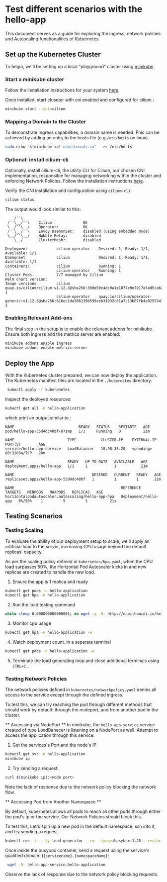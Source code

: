 # Test different scenarios with the hello-app
This document serves as a guide for exploring the ingress, network policies and Autoscaling functionalities of Kubernetes.


## Set up the Kubernetes Cluster
To begin, we'll be setting up a local "playground" cluster using [minikube](https://minikube.sigs.k8s.io). 


### Start a minikube cluster
Follow the installation instructions for your system [here](https://minikube.sigs.k8s.io/docs/start/). 

Once installed, start cluseter with cni enabled and configured for cilium :
```bash
minikube start --cni=cilium
```

### Mapping a Domain to the Cluster
To demonstrate ingress capabilities, a domain name is needed. Fhis can be achieved by adding an entry to the hosts file  (e.g `/etc/hosts` on linux).
```bash 
sudo echo "$(minikube ip) nabilhouidi.io"   >> /etc/hosts
```

### Optional: install cilium-cli

Optionally, install cilium-cli, the utility CLI for Cilium, our chosen CNI implementation, responsible for managing networking within the cluster and enforcing Network Policies. Follow the installation instructions [here](https://docs.cilium.io/en/stable/gettingstarted/k8s-install-default/#install-the-cilium-cli).

Verify the CNI installation and configuration using `cilium-cli`:
```bash
cilium status
```
The output would look similar to this:
```
    /¯¯\
 /¯¯\__/¯¯\    Cilium:             OK
 \__/¯¯\__/    Operator:           OK
 /¯¯\__/¯¯\    Envoy DaemonSet:    disabled (using embedded mode)
 \__/¯¯\__/    Hubble Relay:       disabled
    \__/       ClusterMesh:        disabled

Deployment             cilium-operator    Desired: 1, Ready: 1/1, Available: 1/1
DaemonSet              cilium             Desired: 1, Ready: 1/1, Available: 1/1
Containers:            cilium             Running: 1
                       cilium-operator    Running: 1
Cluster Pods:          7/7 managed by Cilium
Helm chart version:    
Image versions         cilium             quay.io/cilium/cilium:v1.12.3@sha256:30de50c4dc0a1e1077e9e7917a54d5cab253058b3f779822aec00f5c817ca826: 1
                       cilium-operator    quay.io/cilium/operator-generic:v1.12.3@sha256:816ec1da586139b595eeb31932c61a7c13b07fb4a0255341c0e0f18608e84eff: 1
```

### Enabling Relevant Add-ons
The final step in the setup is to enable the relevant addons for minikube. Ensure both ingress and the metrics server are enabled:

```bash
minikube addons enable ingress
minikube addons enable metrics-server   
```

## Deploy the App
With the Kubernetes cluster prepared, we can now deploy the application. The Kubernetes manifest files are located in the  `./kubernetes` directory.

```bash
 kubectl apply -f kuberenetes       
 ```

Inspect the deployed resources:
```bash
kubectl get all -n hello-application
```
which print an output similar to : 
```
NAME                             READY   STATUS    RESTARTS   AGE
pod/hello-app-55d4dc48bf-87zmp   1/1     Running   0          21m

NAME                        TYPE           CLUSTER-IP    EXTERNAL-IP   PORT(S)        AGE
service/hello-app-service   LoadBalancer   10.98.35.20   <pending>     80:32064/TCP   20m

NAME                        READY   UP-TO-DATE   AVAILABLE   AGE
deployment.apps/hello-app   1/1     1            1           21m

NAME                                   DESIRED   CURRENT   READY   AGE
replicaset.apps/hello-app-55d4dc48bf   1         1         1       21m

NAME                                                REFERENCE              TARGETS   MINPODS   MAXPODS   REPLICAS   AGE
horizontalpodautoscaler.autoscaling/hello-app-hpa   Deployment/hello-app   0%/50%    1         5         1          21s
```

## Testing Scenarios
### Testing Scaling
To evaluate the ability of our deployment setup to scale, we'll apply an artificial load to the server, increasing CPU usage beyond the default replicas' capacity.


As per the scaling policy defined in `kubernetes/hpa.yaml`, when the CPU load surpasses 50%, the Horizontal Pod Autoscaler kicks in and new replicas are created to handle the new load.


1. Ensure the app is 1 replica and ready
```bash
kubectl get pods -n hello-application
kubectl get hpa -n hello-application
```
2. Run the load testing command
```bash
while sleep 0.000000000000001; do wget -q -O- http://nabilhouidi.io/hello-app; done
```
3. Monitor cpu usage
```bash
kubectl get hpa -n hello-application -w
```
4. Watch deployment count. In a seperate terminal
```bash
kubectl get pods -n hello-application -w
```
5. Terminate the load generating loop and close additional terminals using `CTRL+C` .


### Testing Network Policies


The network policies defined in `kubernetes/networkpolicy.yaml` denies all access to the service except through the defined ingress.


To test this, we can try reaching the pod through different methods that should work by default: through the nodeport, and from another pod in the cluster.

** Accessing via NodePort **
In minikube, the `hello-app-service` service created of type LoadBanacer is listening on a NodePort as well.
Attempt to access the application through this service:

1. Get the services's Port and the node's IP
```bash
kubectl get svc -n hello-application
minikube ip
```
2. Try sending a request: 
```bash
curl $(minikube ip):<node port>
```


Note the lack of response due to the network policy blocking the network flow.


** Accessing Pod from Another Namespace **

By default, kubernetes allows all pods to reach all other pods through either the pod's ip or the service. Our Network Policies should block this.


To test this, Let's spin up a new pod in the default namespace, ssh into it, and try sending a request. 

```bash
kubectl run -i --tty load-generator --rm --image=busybox:1.28 --restart=Never -- /bin/sh
```
Once inside the busybox container, send a request using the service's qualified domain: (`{servicename}.{namespaceName}`:
```sh
 wget -O- hello-app-service.hello-application
```
Observe the lack of response due to the network policy blocking requests.